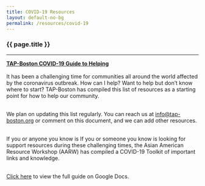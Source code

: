 ```yaml
---
title: COVID-19 Resources
layout: default-no-bg
permalink: /resources/covid-19
---
```


<div class="main-contents-area">
<h3 class="no-bg">{{ page.title }}</h3>

<hr>

<b><a href="https://docs.google.com/document/d/16dTHqP8pVIvrh20nYVxOAtSKhk1TLIosnabOK2GcqNM/edit?mc_cid=76561f47ec&mc_eid=3f66563850" target="_blank">TAP-Boston COVID-19 Guide to Helping</a></b><br/><br/>
It has been a challenging time for communities all around the world affected by the coronavirus outbreak. How can I help? Want to help but don’t know where to start? TAP-Boston has compiled this list of resources as a starting point for how to help our community.<br/><br/>

We plan on updating this list regularly. You can reach us at info@tap-boston.org or comment on this document, and we can add other resources.<br/><br/>

If you or anyone you know is If you or someone you know is looking for support resources during these challenging times, the Asian American Resource Workshop (AARW) has compiled a COVID-19 Toolkit of important links and knowledge.<br/><br/>

<a href="https://docs.google.com/document/d/16dTHqP8pVIvrh20nYVxOAtSKhk1TLIosnabOK2GcqNM/edit?mc_cid=76561f47ec&mc_eid=3f66563850" target="_blank">Click here</a> to view the full guide on Google Docs.
